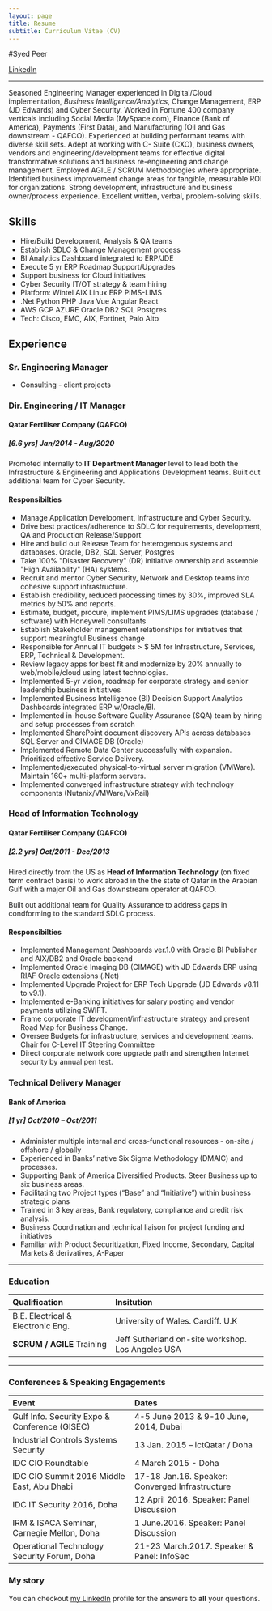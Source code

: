 ```yaml
---
layout: page
title: Resume
subtitle: Curriculum Vitae (CV)
---
```


#Syed Peer

[LinkedIn](https://www.linkedin.com/in/syedpeer) 

<hr/>

Seasoned Engineering Manager experienced in Digital/Cloud implementation, *Business Intelligence/Analytics*, Change Management, ERP (JD Edwards) and Cyber Security. Worked in Fortune 400 company verticals including Social Media (MySpace.com), Finance (Bank of America), Payments (First Data), and Manufacturing (Oil and Gas downstream - QAFCO). Experienced at building performant teams with diverse skill sets. Adept at working with C- Suite (CXO), business owners, vendors and engineering/development teams for effective digital transformative solutions and business re-engineering and change management. Employed AGILE / SCRUM Methodologies where appropriate. Identified business improvement change areas for tangible, measurable ROI for organizations. Strong development, infrastructure and business owner/process experience. Excellent written, verbal, problem-solving skills.

## Skills

- Hire/Build Development, Analysis & QA teams
- Establish SDLC & Change Management process
- BI Analytics Dashboard integrated to ERP/JDE
- Execute 5 yr ERP Roadmap Support/Upgrades
- Support business for Cloud initiatives
- Cyber Security IT/OT strategy & team hiring 
- Platform: Wintel AIX Linux ERP PIMS-LIMS 
- .Net Python PHP Java Vue Angular React
- AWS GCP AZURE Oracle DB2 SQL Postgres 
- Tech: Cisco, EMC, AIX, Fortinet, Palo Alto

## Experience

### Sr. Engineering Manager
- Consulting - client projects

### Dir. Engineering / IT Manager
#### Qatar Fertiliser Company (QAFCO) 
##### [6.6 yrs] Jan/2014 - Aug/2020

Promoted internally to **IT Department Manager** level to lead both the Infrastructure & Engineering and Applications Development teams. Built out additional team for Cyber Security. 

#### Responsibilties

- Manage Application Development, Infrastructure and Cyber Security.
- Drive best practices/adherence to SDLC for requirements, development, QA and Production Release/Support
- Hire and build out Release Team for heterogenous systems and databases. Oracle, DB2, SQL Server, Postgres
- Take 100% "Disaster Recovery" (DR) initiative ownership and assemble "High Availability" (HA) systems.
- Recruit and mentor Cyber Security, Network and Desktop teams into cohesive support infrastructure.
- Establish credibility, reduced processing times by 30%, improved SLA metrics by 50% and reports.
- Estimate, budget, procure, implement PIMS/LIMS upgrades (database / software) with Honeywell consultants
- Establish Stakeholder management relationships for initiatives that support meaningful Business change
- Responsible for Annual IT budgets > $ 5M for Infrastructure, Services, ERP, Technical & Development.
- Review legacy apps for best fit and modernize by 20% annually to web/mobile/cloud using latest technologies.
- Implemented 5-yr vision, roadmap for corporate strategy and senior leadership business initiatives
- Implemented Business Intelligence (BI) Decision Support Analytics Dashboards integrated ERP w/Oracle/BI.
- Implemented in-house Software Quality Assurance (SQA) team by hiring and setup processes from scratch
- Implemented SharePoint document discovery APIs across databases SQL Server and CIMAGE DB (Oracle)
- Implemented Remote Data Center successfully with expansion. Prioritized effective Service Delivery.
- Implemented/executed physical-to-virtual server migration (VMWare). Maintain 160+ multi-platform servers.
- Implemented converged infrastructure strategy with technology components (Nutanix/VMWare/VxRail)

### Head of Information Technology 
#### Qatar Fertiliser Company (QAFCO) 
##### [2.2 yrs] Oct/2011 - Dec/2013

Hired directly from the US as **Head of Information Technology** (on fixed term contract basis) to work abroad in the the state of Qatar in the Arabian Gulf with a major Oil and Gas downstream operator at QAFCO. 

Built out additional team for Quality Assurance to address gaps in condforming to the standard SDLC process. 

#### Responsibilties

- Implemented Management Dashboards ver.1.0 with Oracle BI Publisher and AIX/DB2 and Oracle backend
- Implemented Oracle Imaging DB (CIMAGE) with JD Edwards ERP using RIAF Oracle extensions (.Net)
- Implemented Upgrade Project for ERP Tech Upgrade (JD Edwards v8.11 to v9.1).
- Implemented e-Banking initiatives for salary posting and vendor payments utilizing SWIFT.
- Frame corporate IT development/infrastructure strategy and present Road Map for Business Change.
- Oversee Budgets for infrastructure, services and development teams. Chair for C-Level IT Steering Committee
- Direct corporate network core upgrade path and strengthen Internet security by annual pen test.

### Technical Delivery Manager
#### Bank of America 
##### [1 yr] Oct/2010 – Oct/2011

- Administer multiple internal and cross-functional resources - on-site / offshore / globally
- Experienced in Banks’ native Six Sigma Methodology (DMAIC) and processes.
- Supporting Bank of America Diversified Products. Steer Business up to six business areas.
- Facilitating two Project types (“Base” and “Initiative”) within business strategic plans
- Trained in 3 key areas, Bank regulatory, compliance and credit risk analysis.
- Business Coordination and technical liaison for project funding and initiatives
- Familiar with Product Securitization, Fixed Income, Secondary, Capital Markets & derivatives, A-Paper

<hr/>

### Education

| Qualification | Insitution | 
| :------ |:--- | 
| B.E. Electrical & Electronic Eng.  | University of Wales. Cardiff. U.K |
| **SCRUM / AGILE** Training | Jeff Sutherland on-site workshop. Los Angeles USA |

<hr/>

### Conferences & Speaking Engagements

| Event | Dates | 
| :------ |:--- | 
| Gulf Info. Security Expo & Conference (GISEC)  | 4-5 June 2013 & 9-10 June, 2014, Dubai |
| Industrial Controls Systems Security | 13 Jan. 2015 – ictQatar / Doha |
| IDC CIO Roundtable | 4 March 2015 - Doha |
| IDC CIO Summit 2016 Middle East, Abu Dhabi | 17-18 Jan.16. Speaker: Converged Infrastructure |
| IDC IT Security 2016, Doha | 12 April 2016. Speaker: Panel Discussion |
| IRM & ISACA Seminar, Carnegie Mellon, Doha | 1 June.2016. Speaker: Panel Discussion |
| Operational Technology Security Forum, Doha | 21-23 March.2017. Speaker & Panel: InfoSec |

### My story

You can checkout [my LinkedIn](https://www.linkedin.com/in/syedpeer) profile for the answers to **all** your questions.

